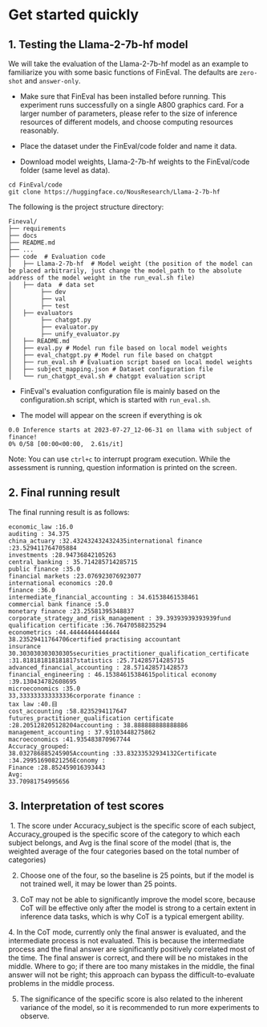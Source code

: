 # Get started quickly

## 1. Testing the Llama-2-7b-hf model

We will take the evaluation of the Llama-2-7b-hf model as an example to familiarize you with some basic functions of FinEval. The defaults are `zero-shot` and `answer-only`.

- Make sure that FinEval has been installed before running. This experiment runs successfully on a single A800 graphics card. For a larger number of parameters, please refer to the size of inference resources of different models, and choose computing resources reasonably.

- Place the dataset under the FinEval/code folder and name it data.

- Download model weights, Llama-2-7b-hf weights to the FinEval/code folder (same level as data).

  
```shell
cd FinEval/code
git clone https://huggingface.co/NousResearch/Llama-2-7b-hf
```

  The following is the project structure directory:

```text
Fineval/
├── requirements
├── docs
├── README.md
├── ...
├── code  # Evaluation code
│   ├── Llama-2-7b-hf  # Model weight (the position of the model can be placed arbitrarily, just change the model_path to the absolute address of the model weight in the run_eval.sh file)
│   ├── data  # data set
│	     ├── dev 
│	     ├── val 
│	     ├── test
│   ├── evaluators
│	     ├── chatgpt.py
│	     ├── evaluator.py
│	     ├── unify_evaluator.py
│   ├── README.md
│   ├── eval.py # Model run file based on local model weights
│   ├── eval_chatgpt.py # Model run file based on chatgpt
│   ├── run_eval.sh # Evaluation script based on local model weights
│   ├── subject_mapping.json # Dataset configuration file
│   └── run_chatgpt_eval.sh # chatgpt evaluation script
```

- FinEval's evaluation configuration file is mainly based on the configuration.sh script, which is started with `run_eval.sh`.

- The model will appear on the screen if everything is ok

```text
0.0 Inference starts at 2023-07-27_12-06-31 on llama with subject of finance!
0% 0/58 [00:00<00:00,  2.61s/it]
```

Note: You can use `ctrl+c` to interrupt program execution. While the assessment is running, question information is printed on the screen.

## 2. Final running result

The final running result is as follows:

```text
economic_law :16.0
auditing : 34.375
china_actuary :32.432432432432435international finance :23.529411764705884
investments :28.94736842105263
central_banking : 35.714285714285715
public finance :35.0
financial markets :23.076923076923077
international economics :20.0
finance :36.0
intermediate_financial_accounting : 34.61538461538461
commercial bank finance :5.0
monetary finance :23.25581395348837
corporate_strategy_and_risk_management : 39.39393939393939fund qualification certificate :36.76470588235294
econometrics :44.44444444444444
38.23529411764706certified practising accountant 
insurance 30.303030303030305securities_practitioner_qualification_certificate :31.818181818181817statistics :25.714285714285715
advanced_financial_accounting : 28.571428571428573
financial_engineering : 46.15384615384615political economy :39.130434782608695
microeconomics :35.0
33,333333333333336corporate finance :
tax law :40.日
cost_accounting :58.8235294117647
futures_practitioner_qualification certificate :28.205128205128204accounting : 38.888888888888886
management_accounting : 37.93103448275862
macroeconomics :41.935483870967744
Accuracy_grouped:
38.032786885245905Accounting :33.83233532934132Certificate :34.29951690821256Economy :
Finance :28.852459016393443
Avg:
33.70981754995656
```

## 3. Interpretation of test scores

​ 1. The score under Accuracy_subject is the specific score of each subject, Accuracy_grouped is the specific score of the category to which each subject belongs, and Avg is the final score of the model (that is, the weighted average of the four categories based on the total number of categories)

2. Choose one of the four, so the baseline is 25 points, but if the model is not trained well, it may be lower than 25 points.

3. CoT may not be able to significantly improve the model score, because CoT will be effective only after the model is strong to a certain extent in inference data tasks, which is why CoT is a typical emergent ability.

​4. In the CoT mode, currently only the final answer is evaluated, and the intermediate process is not evaluated. This is because the intermediate process and the final answer are significantly positively correlated most of the time. The final answer is correct, and there will be no mistakes in the middle. Where to go; if there are too many mistakes in the middle, the final answer will not be right; this approach can bypass the difficult-to-evaluate problems in the middle process.

5. The significance of the specific score is also related to the inherent variance of the model, so it is recommended to run more experiments to observe.

